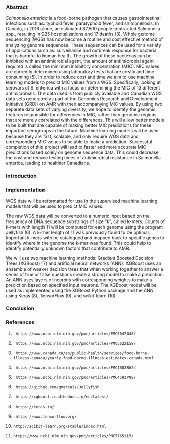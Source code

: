 ### Abstract
_Salmonella enterica_ is a food-borne pathogen that causes gastrointestinal infections such as: typhoid fever, paratyphoid fever, and salmonellosis. In Canada, in 2016 alone, an estimated 87,500 people contracted Salmonella spp., resulting in 925 hospitalizations and 17 deaths (3). Whole genome sequencing (WGS) has now become a routine and cost effective method of analyzing genome sequences. These sequences can be used for a variety of applications such as: surveillance and outbreak response for bacteria that is harmful to human health. The growth of these bacterias can be inhibited with an antimicrobial agent, the amount of antimicrobial agent required is called the minimum inhibitory concentration (MIC). MIC values are currently determined using laboratory tests that are costly and time consuming (5). In order to reduce cost and time we aim to use machine learning models to predict MIC values from a WGS. Specifically, looking at serovars of S. enterica with a focus on determining the MIC of 13 different antimicrobials. The data used is from publicly available and Canadian WGS data sets generated as part of the Genomics Research and Development Initiative (GRDI) on AMR with their accompanying MIC values. By using two separate data sets of varying diversity, we hope to identify the genomic features responsible for differences in MIC, rather than genomic regions that are merely correlated with the differences. This will allow better models to be built that are capable of making better MIC predictions for these important serogroups in the future. Machine learning models will be used because they are fast, scalable, and only require WGS data and corresponding MIC values to be able to make a prediction. Successful completion of this project will lead to faster and more accurate MIC predictions based solely on genome sequence data. This could decrease the cost and reduce testing times of antimicrobial resistance in Salmonella enterica, leading to healthier Canadians.

### Introduction 

### Implementation
WGS data will be reformatted for use in the supervised machine learning models that will be used to predict MIC values.

 The raw WGS data will be converted to a numeric input based on the frequency of DNA sequence substrings of size "k", called k-mers. Counts of k-mers with length 11 will be computed for each genome using the program Jellyfish (6). A k-mer length of 11 was previously found to be optimal. Important k-mers with be catalogued and mapped back to specific genes to identify where in the genome the k-mer was found. This could help to identify  potentially unknown factors that contribute to AMR. 

We will use two machine learning methods: Gradient Boosted Decision Trees (XGBoost) (7) and artificial neural networks (ANN). XGBoost uses an ensemble of weaker decision trees that when working together to answer a series of true or false questions create a strong model to make a prediction. An ANN uses layers of neurons with corresponding weights to make a prediction based on specified input neurons. The XGBoost model will be used as implemented using the XGBoost Python package and the ANN using Keras (8), TensorFlow (9), and scikit-learn (10).

### Conclusion




### References 
1.      https://www.ncbi.nlm.nih.gov/pmc/articles/PMC5047448/
2.      https://www.ncbi.nlm.nih.gov/pmc/articles/PMC5622158/
3.      https://www.canada.ca/en/public-health/services/food-borne-illness-canada/yearly-food-borne-illness-estimates-canada.html
4.      https://www.ncbi.nlm.nih.gov/pmc/articles/PMC1082862/
5.      https://www.ncbi.nlm.nih.gov/pmc/articles/PMC4503790/
6.      https://github.com/gmarcais/Jellyfish
7.      https://xgboost.readthedocs.io/en/latest/
8.      https://keras.io/
9.      https://www.tensorflow.org/
10.     http://scikit-learn.org/stable/index.html
11.     https://www.ncbi.nlm.nih.gov/pmc/articles/PMC5765115/
